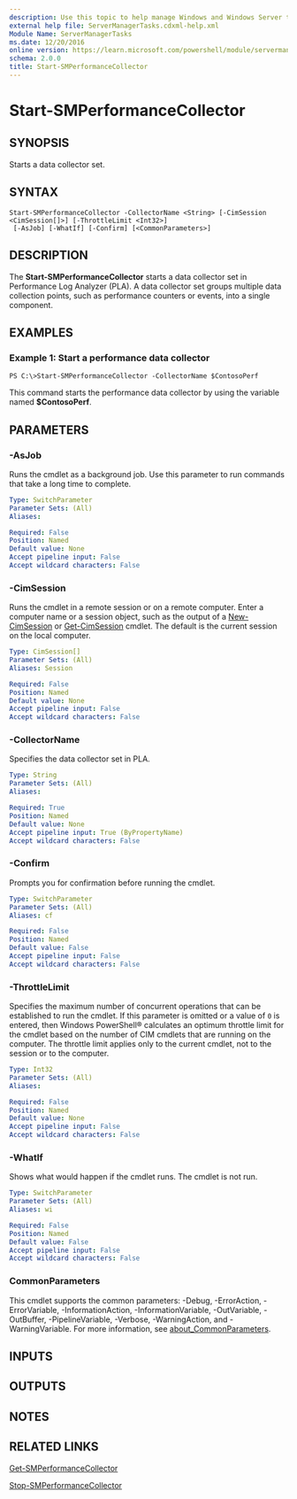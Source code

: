 ```yaml
---
description: Use this topic to help manage Windows and Windows Server technologies with Windows PowerShell.
external help file: ServerManagerTasks.cdxml-help.xml
Module Name: ServerManagerTasks
ms.date: 12/20/2016
online version: https://learn.microsoft.com/powershell/module/servermanagertasks/start-smperformancecollector?view=windowsserver2025-ps&wt.mc_id=ps-gethelp
schema: 2.0.0
title: Start-SMPerformanceCollector
---
```


# Start-SMPerformanceCollector

## SYNOPSIS
Starts a data collector set.

## SYNTAX

```
Start-SMPerformanceCollector -CollectorName <String> [-CimSession <CimSession[]>] [-ThrottleLimit <Int32>]
 [-AsJob] [-WhatIf] [-Confirm] [<CommonParameters>]
```

## DESCRIPTION
The **Start-SMPerformanceCollector** starts a data collector set in Performance Log Analyzer (PLA).
A data collector set groups multiple data collection points, such as performance counters or events, into a single component.

## EXAMPLES

### Example 1: Start a performance data collector
```
PS C:\>Start-SMPerformanceCollector -CollectorName $ContosoPerf
```

This command starts the performance data collector by using the variable named **$ContosoPerf**.

## PARAMETERS

### -AsJob
Runs the cmdlet as a background job. Use this parameter to run commands that take a long time to complete.

```yaml
Type: SwitchParameter
Parameter Sets: (All)
Aliases:

Required: False
Position: Named
Default value: None
Accept pipeline input: False
Accept wildcard characters: False
```

### -CimSession
Runs the cmdlet in a remote session or on a remote computer.
Enter a computer name or a session object, such as the output of a [New-CimSession](https://go.microsoft.com/fwlink/p/?LinkId=227967) or [Get-CimSession](https://go.microsoft.com/fwlink/p/?LinkId=227966) cmdlet.
The default is the current session on the local computer.

```yaml
Type: CimSession[]
Parameter Sets: (All)
Aliases: Session

Required: False
Position: Named
Default value: None
Accept pipeline input: False
Accept wildcard characters: False
```

### -CollectorName
Specifies the data collector set in PLA.

```yaml
Type: String
Parameter Sets: (All)
Aliases:

Required: True
Position: Named
Default value: None
Accept pipeline input: True (ByPropertyName)
Accept wildcard characters: False
```

### -Confirm
Prompts you for confirmation before running the cmdlet.

```yaml
Type: SwitchParameter
Parameter Sets: (All)
Aliases: cf

Required: False
Position: Named
Default value: False
Accept pipeline input: False
Accept wildcard characters: False
```

### -ThrottleLimit
Specifies the maximum number of concurrent operations that can be established to run the cmdlet.
If this parameter is omitted or a value of `0` is entered, then Windows PowerShell® calculates an optimum throttle limit for the cmdlet based on the number of CIM cmdlets that are running on the computer.
The throttle limit applies only to the current cmdlet, not to the session or to the computer.

```yaml
Type: Int32
Parameter Sets: (All)
Aliases:

Required: False
Position: Named
Default value: None
Accept pipeline input: False
Accept wildcard characters: False
```

### -WhatIf
Shows what would happen if the cmdlet runs.
The cmdlet is not run.

```yaml
Type: SwitchParameter
Parameter Sets: (All)
Aliases: wi

Required: False
Position: Named
Default value: False
Accept pipeline input: False
Accept wildcard characters: False
```

### CommonParameters
This cmdlet supports the common parameters: -Debug, -ErrorAction, -ErrorVariable, -InformationAction, -InformationVariable, -OutVariable, -OutBuffer, -PipelineVariable, -Verbose, -WarningAction, and -WarningVariable. For more information, see [about_CommonParameters](https://go.microsoft.com/fwlink/?LinkID=113216).

## INPUTS

## OUTPUTS

## NOTES

## RELATED LINKS

[Get-SMPerformanceCollector](./Get-SMPerformanceCollector.md)

[Stop-SMPerformanceCollector](./Stop-SMPerformanceCollector.md)


